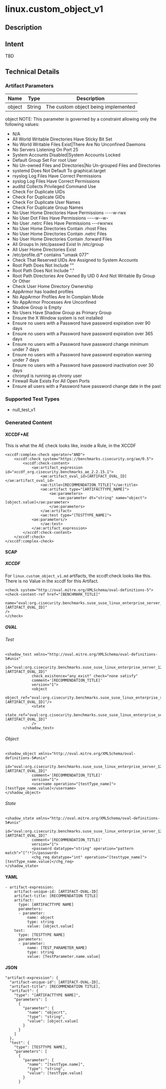 # linux.custom_object_v1

## Description

## Intent
TBD

## Technical Details
### Artifact Parameters
| Name                  |Type    | Description |
| ----------------------|--------| ----------- |
| object | String | The custom object being implemented |

object
NOTE: This parameter is governed by a constraint allowing only the following values:
- N/A
- All World Writable Directories Have Sticky Bit Set
- No World Writable Files Exist|There Are No Unconfined Daemons
- No Servers Listening On Port 25
- System Accounts Disabled|System Accounts Locked
- Default Group Set For root User
- No Un-owned Files and Directories|No Un-grouped Files and Directories
- systemd Does Not Default To graphical.target
- rsyslog Log Files Have Correct Permissions
- syslog Log Files Have Correct Permissions
- auditd Collects Privileged Command Use
- Check For Duplicate UIDs
- Check For Duplicate GIDs
- Check For Duplicate User Names
- Check For Duplicate Group Names
- No User Home Directories Have Permissions ----w-rwx
- No User Dot Files Have Permissions ----w--w-
- No User .netrc Files Have Permissions ---rwxrwx
- No User Home Directories Contain .rhost Files
- No User Home Directories Contain .netrc Files
- No User Home Directories Contain .forward Files
- All Groups In /etc/passwd Exist In /etc/group
- All User Home Directories Exist
- /etc/profile.d/* contains "umask 077"
- Check That Reserved UIDs Are Assigned to System Accounts
- Root Path Does Not Include ""
- Root Path Does Not Include "."
- Root Path Directories Are Owned By UID 0 And Not Writable By Group Or Other
- Check User Home Directory Ownership
- AppArmor has loaded profiles
- No AppArmor Profiles Are In Complain Mode
- No AppArmor Processes Are Unconfined
- Shadow Group is Empty
- No Users Have Shadow Group as Primary Group
- Ensure the X Window system is not installed
- Ensure no users with a Password have password expiration over 90 days
- Ensure no users with a Password have password expiration over 365 days
- Ensure no users with a Password have password change minimum under 7 days
- Ensure no users with a Password have password expiration warning under 7 days
- Ensure no users with a Password have password inactivation over 30 days
- chronyd is running as chrony user
- Firewall Rule Exists For All Open Ports
- Ensure all users with a Password have password change date in the past


### Supported Test Types
- null_test_v1

### Generated Content
#### XCCDF+AE
This is what the AE check looks like, inside a Rule, in the XCCDF

```
<xccdf:complex-check operator="AND">
    <xccdf:check system="https://benchmarks.cisecurity.org/ae/0.5">
        <xccdf:check-content>
            <ae:artifact_expression id="xccdf_org.cisecurity.benchmarks_ae_2.2.15.1">
                <ae:artifact_oval_id>[ARTIFACT_OVAL_ID]</ae:artifact_oval_id>
                <ae:title>[RECOMMENDATION_TITLE]"</ae:title>
                <ae:artifact type="[ARTIFACTTYPE_NAME]">
                    <ae:parameters>
                        <ae:parameter dt="string" name="object">[object.value]</ae:parameter>
                    </ae:parameters>
                </ae:artifact>
                <ae:test type="[TESTTYPE_NAME]">
            <ae:parameters/>
                </ae:test>
            </ae:artifact_expression>
        </xccdf:check-content>
    </xccdf:check>
</xccdf:complex-check>
```

#### SCAP
##### XCCDF
For `linux.custom_object_v1.md` artifacts, the xccdf:check looks like this.  There is no Value in the xccdf for this Artifact.

```
<check system="http://oval.mitre.org/XMLSchema/oval-definitions-5">
<check-content-ref href="[BENCHMARK_TITLE]"
    name="oval:org.cisecurity.benchmarks.suse_suse_linux_enterprise_server_12:def:[ARTIFACT_OVAL_ID]"
/>
</check>
```

##### OVAL
###### Test

```
<shadow_test xmlns="http://oval.mitre.org/XMLSchema/oval-definitions-5#unix"
            id="oval:org.cisecurity.benchmarks.suse_suse_linux_enterprise_server_12:tst:[ARTIFACT_OVAL_ID]"
            check_existence="any_exist" check="none satisfy"
            comment='[RECOMMENDATION_TITLE]'
            version="1">
            <object
                object_ref="oval:org.cisecurity.benchmarks.suse_suse_linux_enterprise_server_12:obj:[ARTIFACT_OVAL_ID]"/>
            <state
                state_ref="oval:org.cisecurity.benchmarks.suse_suse_linux_enterprise_server_12:ste:[ARTIFACT_OVAL_ID]"
            />
        </shadow_test>
```

###### Object

```
<shadow_object xmlns="http://oval.mitre.org/XMLSchema/oval-definitions-5#unix"
            id="oval:org.cisecurity.benchmarks.suse_suse_linux_enterprise_server_12:obj:[ARTIFACT_OVAL_ID]"
            comment='[RECOMMENDATION_TITLE]'
            version="1">
            <username operation="[testType_name]">[testType_name.value]</username>
</shadow_object>   
```
###### State

```
<shadow_state xmlns="http://oval.mitre.org/XMLSchema/oval-definitions-5#unix"
            id="oval:org.cisecurity.benchmarks.suse_suse_linux_enterprise_server_12:ste:[ARTIFACT_OVAL_ID]"
            comment='[RECOMMENDATION_TITLE]'
            version="1">
            <password datatype="string" operation="pattern match">^[^!*]</password>
            <chg_req datatype="int" operation="[testtype_name]">[testType_name.value]</chg_req>
</shadow_state>  
```

#### YAML

```
- artifact-expression:
    artifact-unique-id: [ARTIFACT-OVAL-ID]
    artifact-title: [RECOMMENDATION TITLE]
    artifact:
      type: [ARTIFACTTYPE NAME]
      parameters:
      - parameter: 
          name: object
          type: string
          value: [object.value]
    test:
      type: [TESTTYPE NAME]
      parameters:
      - parameter:
          name: [TEST_PARAMETER_NAME]
          type: string
          value: [TestParameter.name.value]    
```

#### JSON

```
"artifact-expression": {
  "artifact-unique-id": [ARTIFACT-OVAL-ID],
  "artifact-title": [RECOMMENDATION TITLE],
  "artifact": {
    "type": "[ARTIFACTTYPE NAME]",
    "parameters": [
      {
        "parameter": {
          "name": "objecrt",
          "type": "string",
          "value": [object.value]
        }
      }
    ]
  },
  "test": {
    "type": [TESTTYPE NAME],
    "parameters": [
      {
        "parameter": {
          "name": "[testType.name]",
          "type": "string",
          "value": [testType.value]
        }
      }
``` 